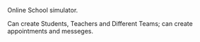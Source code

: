 Online School simulator.

Can create Students, Teachers and Different Teams; can create appointments and messeges.